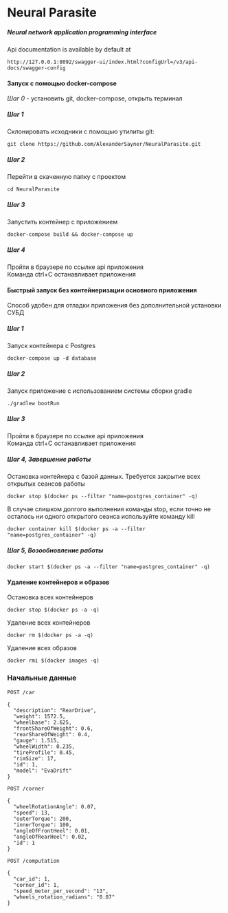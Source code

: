 # Neural Parasite
##### Neural network application programming interface

Api documentation is available by default at
```http request
http://127.0.0.1:8092/swagger-ui/index.html?configUrl=/v3/api-docs/swagger-config
```  
 
#### Запуск с помощью docker-compose  
*Шаг 0* - установить git, docker-compose, открыть терминал
##### ***Шаг 1***
Склонировать исходники с помощью утилиты git:  
```shell script
git clone https://github.com/AlexanderSayner/NeuralParasite.git
```
##### ***Шаг 2***
Перейти в скаченную папку с проектом
```shell script
cd NeuralParasite
```
##### ***Шаг 3***
Запустить контейнер с приложением
```shell script
docker-compose build && docker-compose up
```
##### ***Шаг 4***
Пройти в браузере по ссылке api приложения  
Команда ctrl+C останавливает приложения
#### Быстрый запуск без контейнеризации основного приложения
Способ удобен для отладки приложения без дополнительной установки СУБД
##### ***Шаг 1***
Запуск контейнера с Postgres
```shell script
docker-compose up -d database
```
##### ***Шаг 2***
Запуск приложение с использованием системы сборки gradle
```shell script
./gradlew bootRun
```
##### ***Шаг 3***
Пройти в браузере по ссылке api приложения  
Команда ctrl+C останавливает приложения
##### ***Шаг 4, Завершение работы***
Остановка контейнера с базой данных. Требуется закрытие всех открытых сеансов работы
```shell script
docker stop $(docker ps --filter "name=postgres_container" -q)
```
В случае слишком долгого выполнения команды stop, если точно не осталось ни одного открытого сеанса используйте команду kill
```shell script
docker container kill $(docker ps -a --filter "name=postgres_container" -q) 
```
##### ***Шаг 5, Возообновление работы***
```shell script
docker start $(docker ps -a --filter "name=postgres_container" -q)
```
#### Удаление контейнеров и образов
Остановка всех контейнеров
```shell script
docker stop $(docker ps -a -q)
```
Удаление всех контейнеров
```shell script
docker rm $(docker ps -a -q)
```
Удаление всех образов
```shell script
docker rmi $(docker images -q)
```
### Начальные данные
```http request
POST /car
```
```json5
{
  "description": "RearDrive",
  "weight": 1572.5,
  "wheelbase": 2.625,
  "frontShareOfWeight": 0.6,
  "rearShareOfWeight": 0.4,
  "gauge": 1.515,
  "wheelWidth": 0.235,
  "tireProfile": 0.45,
  "rimSize": 17,
  "id": 1,
  "model": "EvaDrift"
}
```
```http request
POST /corner
```
```json5
{
  "wheelRotationAngle": 0.07,
  "speed": 13,
  "outerTorque": 200,
  "innerTorque": 100,
  "angleOfFrontHeel": 0.01,
  "angleOfRearHeel": 0.02,
  "id": 1
}
```
```http request
POST /computation
```
```json5
{
  "car_id": 1,
  "corner_id": 1,
  "speed_meter_per_second": "13",
  "wheels_rotation_radians": "0.07"
}
```
